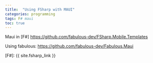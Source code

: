 ```yaml
---
title:  "Using FSharp with MAUI"
categories: programming 
tags: F# maui 
toc: true
---
```



Maui in [F#] <https://github.com/fabulous-dev/FSharp.Mobile.Templates>

Using fabulous: <https://github.com/fabulous-dev/Fabulous.Maui>

[F#]: {{ site.fsharp_link }}
